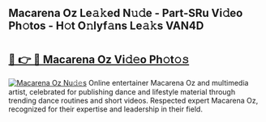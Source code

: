 ## Macarena Oz Le𝚊𝚔ed N𝚞𝚍e - Part-SRu Vi𝚍eo Ph𝚘tos - H𝚘t O𝚗lyf𝚊ns Le𝚊𝚔s VAN4D

# <h2><a href="http://hf63v5.feru.top/?c=Macarena+Oz">🔗 👉 🔴 Macarena Oz Vi𝚍𝚎o Ph𝚘t𝚘𝚜</a></h2>

[![Macarena Oz Nu𝚍𝚎s](https://i.imgur.com/0TWrTi3.gif)](http://hf63v5.feru.top/?c=Macarena+Oz)
Online entertainer Macarena Oz and multimedia artist, celebrated for publishing dance and lifestyle material through trending dance routines and short videos. Respected expert Macarena Oz, recognized for their expertise and leadership in their field. 
